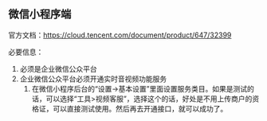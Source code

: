 ## 微信小程序端

官方文档：https://cloud.tencent.com/document/product/647/32399

必要信息：

1. 必须是企业微信公众平台
2. 企业微信公众平台必须开通实时音视频功能服务
   1. 在微信小程序后台的“设置->基本设置”里面设置服务类目。如果是测试的话，可以选择“工具>视频客服”，选择这个的话，好处是不用上传商户的资格证，可以直接测试使用。然后再去开通接口，就可以成功了。